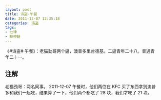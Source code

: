 ```yaml
---
layout: post
title: 诗盗·午餐
date: 2011-12-07 12:35:18
categories: 诗盗
tags:
- 七律
- 鲸神链
---
```

《#诗盗#·午餐》：老猫劲哥两个逼，澳普多里肯德基。二逼青年二十八，普通青年二十一。

## 注解
老猫劲哥：两名同事。
2011-12-07 午餐时，他们两位在 KFC 买了东西拿到澳普多和我们一起吃，结果算了一下，他们两个都吃了 28 块，我们才吃了 21 块。
